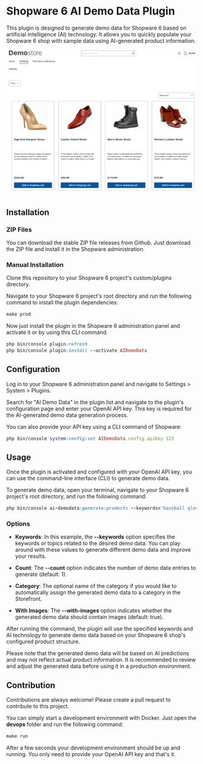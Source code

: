 # Shopware 6 AI Demo Data Plugin

This plugin is designed to generate demo data for Shopware 6 based on artificial intelligence (AI) technology. It allows you to quickly populate your Shopware 6 shop with sample data using AI-generated product information.

<p align="center">
   <img src="/.github/assets/shoes.png">
</p>


## Installation

### ZIP Files

You can download the stable ZIP file releases from Github.
Just download the ZIP file and install it in the Shopware administration.

### Manual Installation

Clone this repository to your Shopware 6 project's custom/plugins directory.

Navigate to your Shopware 6 project's root directory and run the following command to install the plugin dependencies:

```ruby
make prod
```

Now just install the plugin in the Shopware 6 administration panel and activate it or by using this CLI command.

```ruby
php bin/console plugin:refresh
php bin/console plugin:install --activate AIDemoData
```

## Configuration

Log in to your Shopware 6 administration panel and navigate to Settings > System > Plugins.

Search for "AI Demo Data" in the plugin list and navigate to the plugin's configuration page and enter your OpenAI API key.
This key is required for the AI-generated demo data generation process.

You can also provide your API key using a CLI command of Shopware:

```ruby
php bin/console system:config:set AIDemoData.config.apiKey 123
```

## Usage

Once the plugin is activated and configured with your OpenAI API key, you can use the command-line interface (CLI) to generate demo data.

To generate demo data, open your terminal, navigate to your Shopware 6 project's root directory, and run the following command:

```ruby
php bin/console ai-demodata:generate:products --keywords='baseball gloves, right and left, leather, high quality' --count=2
```

### Options

* **Keywords**:
  In this example, the **--keywords** option specifies the keywords or topics related to the desired demo data.
  You can play around with these values to generate different demo data and improve your results.

* **Count**:
  The **--count** option indicates the number of demo data entries to generate (default: 1).

* **Category**:
  The optional name of the category if you would like to automatically assign the generated demo data to a category in the Storefront.

* **With Images**:
  The **--with-images** option indicates whether the generated demo data should contain images (default: true).

After running the command, the plugin will use the specified keywords and AI technology to generate demo data based on your Shopware 6 shop's
configured product structure.

Please note that the generated demo data will be based on AI predictions and may not reflect actual product information.
It is recommended to review and adjust the generated data before using it in a production environment.

## Contribution

Contributions are always welcome! Please create a pull request to contribute to this project.

You can simply start a development environment with Docker.
Just open the **devops** folder and run the following command:

```ruby
make run
```

After a few seconds your development environment should be up and running.
You only need to provide your OpenAI API key and that's it.

